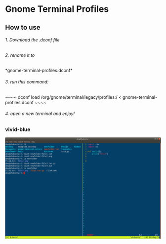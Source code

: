 <h1> Gnome Terminal Profiles</h1>

<h2> How to use </h2>
<h6> 1. Download the .dconf file</h6>

<h6>2. rename it to  </h6>
*gnome-terminal-profiles.dconf*

<h6>3. run this command: </h6>
~~~~
  dconf load /org/gnome/terminal/legacy/profiles:/ < gnome-terminal-profiles.dconf
~~~~

<h6>4. open a new terminal and enjoy!</h6>



<h3> vivid-blue</h3>
<p>
<img src="screenshots/vivid-blue.png" width="850" title="vivid-blue">
</p>

